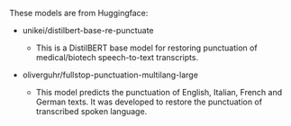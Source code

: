 These models are from Huggingface:
- unikei/distilbert-base-re-punctuate
  - This is a DistilBERT base model for restoring punctuation of medical/biotech speech-to-text transcripts.

- oliverguhr/fullstop-punctuation-multilang-large
  - This model predicts the punctuation of English, Italian, French and German texts. It was developed to restore the punctuation of transcribed spoken language.
